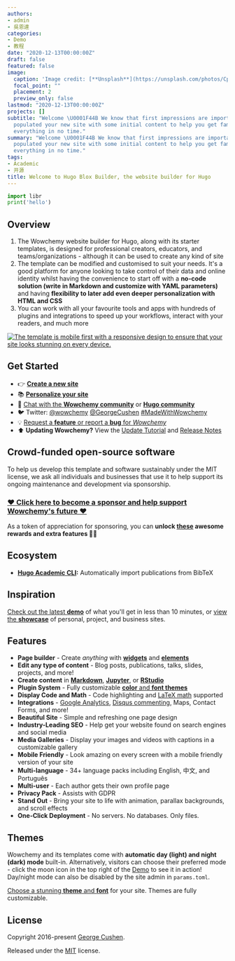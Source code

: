 ```yaml
---
authors:
- admin
- 吳恩達
categories:
- Demo
- 教程
date: "2020-12-13T00:00:00Z"
draft: false
featured: false
image:
  caption: 'Image credit: [**Unsplash**](https://unsplash.com/photos/CpkOjOcXdUY)'
  focal_point: ""
  placement: 2
  preview_only: false
lastmod: "2020-12-13T00:00:00Z"
projects: []
subtitle: "Welcome \U0001F44B We know that first impressions are important, so we've
  populated your new site with some initial content to help you get familiar with
  everything in no time."
summary: "Welcome \U0001F44B We know that first impressions are important, so we've
  populated your new site with some initial content to help you get familiar with
  everything in no time."
tags:
- Academic
- 开源
title: Welcome to Hugo Blox Builder, the website builder for Hugo
---
```


``` python
import libr
print('hello')
```

## Overview

1.  The Wowchemy website builder for Hugo, along with its starter templates, is designed for professional creators, educators, and teams/organizations - although it can be used to create any kind of site
2.  The template can be modified and customised to suit your needs. It's a good platform for anyone looking to take control of their data and online identity whilst having the convenience to start off with a **no-code solution (write in Markdown and customize with YAML parameters)** and having **flexibility to later add even deeper personalization with HTML and CSS**
3.  You can work with all your favourite tools and apps with hundreds of plugins and integrations to speed up your workflows, interact with your readers, and much more

[![The template is mobile first with a responsive design to ensure that your site looks stunning on every device.](https://raw.githubusercontent.com/wowchemy/wowchemy-hugo-modules/main/starters/academic/preview.png)](https://hugoblox.com)

## Get Started

-   👉 [**Create a new site**](https://hugoblox.com/templates/)
-   📚 [**Personalize your site**](https://docs.hugoblox.com/)
-   💬 [Chat with the **Wowchemy community**](https://discord.gg/z8wNYzb) or [**Hugo community**](https://discourse.gohugo.io)
-   🐦 Twitter: [\@wowchemy](https://twitter.com/wowchemy) [\@GeorgeCushen](https://twitter.com/GeorgeCushen) [#MadeWithWowchemy](https://twitter.com/search?q=%23MadeWithWowchemy&src=typed_query)
-   💡 [Request a **feature** or report a **bug** for *Wowchemy*](https://github.com/HugoBlox/hugo-blox-builder/issues)
-   ⬆️ **Updating Wowchemy?** View the [Update Tutorial](https://docs.hugoblox.com/hugo-tutorials/update/) and [Release Notes](https://hugoblox.com/updates/)

## Crowd-funded open-source software

To help us develop this template and software sustainably under the MIT license, we ask all individuals and businesses that use it to help support its ongoing maintenance and development via sponsorship.

### [❤️ Click here to become a sponsor and help support Wowchemy's future ❤️](https://hugoblox.com/sponsor/)

As a token of appreciation for sponsoring, you can **unlock [these](https://hugoblox.com/sponsor/) awesome rewards and extra features 🦄✨**

## Ecosystem

-   [**Hugo Academic CLI**](https://github.com/GetRD/academic-file-converter)**:** Automatically import publications from BibTeX

## Inspiration

[Check out the latest **demo**](https://academic-demo.netlify.com/) of what you'll get in less than 10 minutes, or [view the **showcase**](https://hugoblox.com/user-stories/) of personal, project, and business sites.

## Features

-   **Page builder** - Create *anything* with [**widgets**](https://docs.hugoblox.com/page-builder/) and [**elements**](https://docs.hugoblox.com/content/writing-markdown-latex/)
-   **Edit any type of content** - Blog posts, publications, talks, slides, projects, and more!
-   **Create content** in [**Markdown**](https://docs.hugoblox.com/content/writing-markdown-latex/), [**Jupyter**](https://docs.hugoblox.com/import/jupyter/), or [**RStudio**](https://docs.hugoblox.com/install-locally/)
-   **Plugin System** - Fully customizable [**color** and **font themes**](https://docs.hugoblox.com/customization/)
-   **Display Code and Math** - Code highlighting and [LaTeX math](https://en.wikibooks.org/wiki/LaTeX/Mathematics) supported
-   **Integrations** - [Google Analytics](https://analytics.google.com), [Disqus commenting](https://disqus.com), Maps, Contact Forms, and more!
-   **Beautiful Site** - Simple and refreshing one page design
-   **Industry-Leading SEO** - Help get your website found on search engines and social media
-   **Media Galleries** - Display your images and videos with captions in a customizable gallery
-   **Mobile Friendly** - Look amazing on every screen with a mobile friendly version of your site
-   **Multi-language** - 34+ language packs including English, 中文, and Português
-   **Multi-user** - Each author gets their own profile page
-   **Privacy Pack** - Assists with GDPR
-   **Stand Out** - Bring your site to life with animation, parallax backgrounds, and scroll effects
-   **One-Click Deployment** - No servers. No databases. Only files.

## Themes

Wowchemy and its templates come with **automatic day (light) and night (dark) mode** built-in. Alternatively, visitors can choose their preferred mode - click the moon icon in the top right of the [Demo](https://academic-demo.netlify.com/) to see it in action! Day/night mode can also be disabled by the site admin in `params.toml`.

[Choose a stunning **theme** and **font**](https://docs.hugoblox.com/customization) for your site. Themes are fully customizable.

## License

Copyright 2016-present [George Cushen](https://georgecushen.com).

Released under the [MIT](https://github.com/HugoBlox/hugo-blox-builder/blob/master/LICENSE.md) license.
